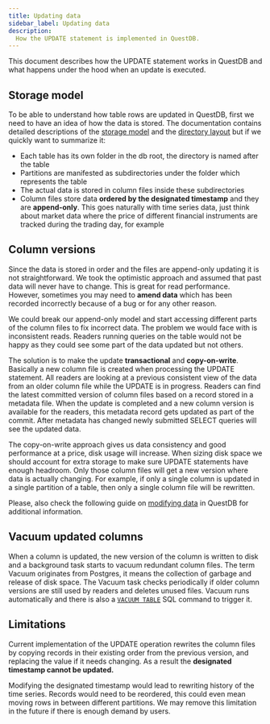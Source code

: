 ```yaml
---
title: Updating data
sidebar_label: Updating data
description:
  How the UPDATE statement is implemented in QuestDB.
---
```


This document describes how the UPDATE statement works in QuestDB and what happens
under the hood when an update is executed.

## Storage model

To be able to understand how table rows are updated in QuestDB, first we
need to have an idea of how the data is stored. The documentation contains
detailed descriptions of the [storage model](/docs/concept/storage-model) and
the [directory layout](/docs/concept/root-directory-structure#db-directory)
but if we quickly want to summarize it:
- Each table has its own folder in the db root, the directory is named after the table
- Partitions are manifested as subdirectories under the folder which represents the table
- The actual data is stored in column files inside these subdirectories
- Column files store data **ordered by the designated timestamp** and they are
**append-only**. This goes naturally with time series data, just think about market
data where the price of different financial instruments are tracked during the
trading day, for example

## Column versions

Since the data is stored in order and the files are append-only updating it is not
straightforward. We took the optimistic approach and assumed that past data
will never have to change. This is great for read performance.
However, sometimes you may need to **amend data** which has been recorded incorrectly
because of a bug or for any other reason.

We could break our append-only model and start accessing different parts of the
column files to fix incorrect data. The problem we would face with is inconsistent
reads. Readers running queries on the table would not be happy as they could see
some part of the data updated but not others.

The solution is to make the update **transactional** and **copy-on-write**. Basically
a new column file is created when processing the UPDATE statement. All readers are
looking at a previous consistent view of the data from an older column file while the
UPDATE is in progress. Readers can find the latest committed version of column files
based on a record stored in a metadata file. When the update is completed and a new
column version is available for the readers, this metadata record gets updated as part
of the commit. After metadata has changed newly submitted SELECT queries will see the
updated data.

The copy-on-write approach gives us data consistency and good performance at a price,
disk usage will increase. When sizing disk space we should account for extra storage
to make sure UPDATE statements have enough headroom. Only those column files will get
a new version where data is actually changing. For example, if only a single column
is updated in a single partition of a table, then only a single column file will be
rewritten.

Please, also check the following guide on [modifying data](/docs/guides/modifying-data)
in QuestDB for additional information.

## Vacuum updated columns

When a column is updated, the new version of the column is written to disk and a background 
task starts to vacuum redundant column files. The term Vacuum originates from Postgres, it means
the collection of garbage and release of disk space. The Vacuum task checks periodically if
older column versions are still used by readers and deletes unused files.
Vacuum runs automatically and there is also a [`VACUUM TABLE`](/docs/reference/sql/vacuum-table)
SQL command to trigger it. 

## Limitations

Current implementation of the UPDATE operation rewrites the column files by copying
records in their existing order from the previous version, and replacing the value if
it needs changing. As a result the **designated timestamp cannot be updated.**

Modifying the designated timestamp would lead to rewriting history of the time series.
Records would need to be reordered, this could even mean moving rows in between
different partitions. We may remove this limitation in the future if there is enough
demand by users.
